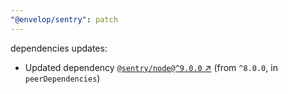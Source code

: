 ```yaml
---
"@envelop/sentry": patch
---
```

dependencies updates:
  - Updated dependency [`@sentry/node@^9.0.0` ↗︎](https://www.npmjs.com/package/@sentry/node/v/9.0.0) (from `^8.0.0`, in `peerDependencies`)
